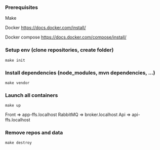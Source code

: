### Prerequisites

Make

Docker https://docs.docker.com/install/

Docker compose https://docs.docker.com/compose/install/

### Setup env (clone repositories, create folder)

```
make init
```

### Install dependencies (node_modules, mvn dependencies, ...)

```
make vendor
```

### Launch all containers

```
make up
```

Front => app-ffs.localhost
RabbitMQ => broker.localhost
Api => api-ffs.localhost

### Remove repos and data

```
make destroy
```

